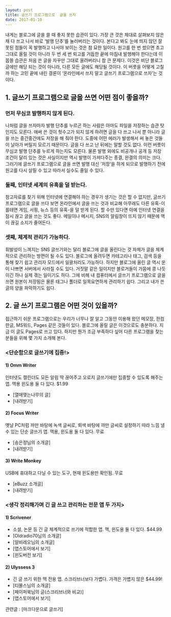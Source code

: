 ```yaml
---
layout: post
title: 글쓰기 프로그램으로  글을 쓰자
date: 2017-01-10 
---
```

내게는 블로그에 글을 쓸 때 좋지 못한 습관이 있다. 가장 큰 것은 제대로 살펴보지 않은 채 다 쓰고 나서 바로 ‘발행 단추’를 눌러버리는 것이다. 본다고 봐도 눈에 띄지 않던 잘못된 점들이 꼭 발행하고 나서야 보이는 것은 참 묘한 일이다. 원고를 한 번 썼으면 초고 그대로 올릴 것이 아니라 두 번 세 번 퇴고를 거듭한 끝에 마침내 발행해야 한다는데 이 몹쓸 습관은 처음 쓴 글을 자꾸만 그대로 올려버리니 참 큰 문제다. 이것은 비단 블로그 글에만 해당 되는 것이 아니라, 다른 모든 글에도 해당될 것이다. 이 버릇을 어떻게 고칠까 하는 고민 끝에 내린 결론이 ‘온라인에서 쓰지 말고 글쓰기 프로그램으로 쓰자’는 것이다.

## 1. 글쓰기 프로그램으로 글을 쓰면 어떤 점이 좋을까?

### 먼저 무심코 발행하지 않게 된다.

나처럼 글을 쓰자마자 발행 단추를 누르곤 하는 사람은 아마도 파일을 저장하는 습관 탓인지도 모른다. 애써 쓴 것이 헛수고가 되지 않게 하려면 글을 다 쓰고 나서 뿐 아니라 글을 쓰는 중간중간에도 저장을 해 줘야 한다. 도중에 어떤 에러가 발생해서 써 놓은 것들이 날아가 버릴지 모르기 때문이다. 글을 다 쓰고 난 뒤에는 말할 것도 없다. 이런 버릇이 무심코 발행 단추를 누르게 하는지도 모른다. 물론 발행 외에도 비공개나 공개 등 저장 조건이 달리 있는 것은 사실이지만 역시 발행이 가져다주는 종결, 완결의 의미는 크다. 그러기에 글쓰기 프로그램으로 글을 쓰면 발행 대신 ‘저장’을 하게 되므로 발행하기 전에 원고를 다시 살필 수 있고 따라서 실수도 줄일 수 있다.

### 둘째, 인터넷 세계의 유혹을 덜 받는다.
참고자료를 찾기 위해 인터넷에 연결해야 하는 경우가 생기는 것은 할 수 없지만, 글쓰기 프로그램으로 글을 쓰다 보면 온라인에서 글을 쓰는 것과 비교해 아무래도 다른 유혹-이를테면 게임, 서핑, 뉴스 등의 유혹-을 덜 받게 된다. 할 수만 있다면 아예 인터넷 연결을 잠시 끊고 글을 쓰는 것도 좋다. 메일이나 메시지, SNS의 알림창이 뜨지 않기 때문에 맥이 끊길 소지가 줄어든다.

### 셋째, 체계적 관리가 가능하다.
휘발성이 느껴지는 SNS 글쓰기와는 달리 블로그에 글을 올린다는 것 자체가 글을 체계적으로 관리하는 방편이 될 수도 있다. 블로그에 올려두면 카테고리나 태그, 검색 등을 통해 찾기 쉽고 관리자 모드에서 일괄처리도 가능하다. 하지만 블로그에 올린 글 역시 운이 나쁘면 서버에서 사라질 수도 있다. 거짓말 같은 일이지만 블로거들이 가뭄에 콩 나듯 이긴 하나 실제 겪는 일이기도 하다. 그에 비해 내 컴퓨터에서 글쓰기 프로그램으로 글을 쓰면 원본이 저장됨은 물론 태그나 폴더로 일목요연하게 관리하기 쉽다. 그리고 내가 쓴 글의 양을 파악하기도 쉽다.

## 2. 글 쓰기 프로그램은 어떤 것이 있을까?
접근하기 쉬운 프로그램으로는 우리가 너무나 잘 알고 그동안 이용해 왔던 메모장, 한컴 한글, MS워드, Pages 같은 것들이 있다. 블로그에 올릴 글은 이것으로도 충분하다. 지금 이 글도 Pages로 쓰고 있다. 하지만 뭔가 조금 부족하다 싶어 다른 프로그램을 찾는 분들을 위해 몇 가지 소개해 본다.

### <단순함으로 글쓰기에 집중!>

#### 1) Omm Writer

인터넷도 캘린더도 모든 알림 딱 끊어주고 오로지 글쓰기에만 집중할 수 있도록 해주는 앱. 맥용 윈도용 둘 다 있다. $1.99

- [열매맺는나무의 글]
- [내려받기]

#### 2) Focus Writer

옛날 PC처럼 까만 바탕에 녹색 글씨로, 회색 바탕에 까만 글씨로 설정하기 따라 느낌 낼 수 있는 단순 글쓰기 앱. 맥용, 윈도용 둘 다 있다. 무료
- [송은정님의 소개글]
- [내려받기]

#### 3) Write Monkey

USB에 휴대하고 다닐 수 있는 도구, 현재 윈도용만 확인됨. 무료

- [eBuzz 소개글] 
- [내려받기]

### <생각 정리해가며 긴 글 쓰고 관리하는 전문 앱 두 가지>

#### 1) Scrivener

- 소설, 논문 등 긴 글 체계적으로 쓰기에 적합한 앱. 맥, 윈도용 둘 다 있다. $44.99
- [Oldradio70님의 소개글]
- [알비레오님의 소개글]
- [앱스토어에서 보기]
- [윈도버전 보기] 

#### 2) Ulyssess 3

- 긴 글 쓰기 위한 맥 전용 앱. 스크리브너보다 가볍다. 가격은 가볍지 않은 $44.99!
- [티몰스님의 소개글] 
- [페이퍼북님의 글(스크리브너와 비교)]
- [앱스토어에서 보기]


관련글 : [마크다운으로 글쓰기]
